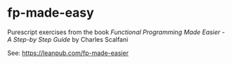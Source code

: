 fp-made-easy
==============================================================================

Purescript exercises from the book
_Functional Programming Made Easier - A Step-by Step Guide_
by Charles Scalfani

See: https://leanpub.com/fp-made-easier
